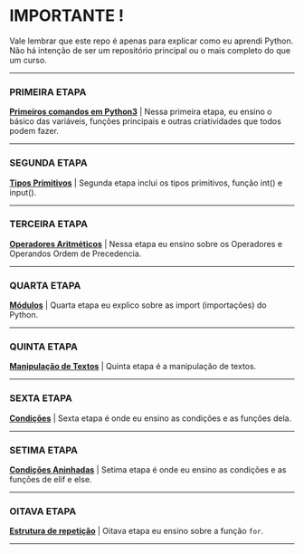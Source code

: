 # IMPORTANTE ! 
Vale lembrar que este repo é apenas para explicar como eu aprendi Python. Não há intenção de ser um repositório principal ou o mais completo do que um curso.
<hr>

### PRIMEIRA ETAPA
**[Primeiros comandos em Python3](./1-%20Primeiros%20comandos%20em%20Python3.md)**
| Nessa primeira etapa, eu ensino o básico das variáveis, funções principais e outras criatividades que todos podem fazer.
<hr>

### SEGUNDA ETAPA
**[Tipos Primitivos](./2-%20Tipos%20Primitivos.md)**
| Segunda etapa inclui os tipos primitivos, função int() e input().
<hr>

### TERCEIRA ETAPA
**[Operadores Aritméticos](./3-%20Operadores%20Aritméticos.md)**
| Nessa etapa eu ensino sobre os Operadores e Operandos Ordem de Precedencia.
<hr>

### QUARTA ETAPA
**[Módulos](./4-%20Utilizando%20Módulos.md)**
| Quarta etapa eu explico sobre as import (importações) do Python.
<hr>

### QUINTA ETAPA
**[Manipulação de Textos](./5-%20Manipulando%20Texto.md)**
| Quinta etapa é a manipulação de textos.
<hr>

### SEXTA ETAPA
**[Condições](./6-%20Condições.md)**
| Sexta etapa é onde eu ensino as condições e as funções dela.
<hr>

### SETIMA ETAPA
**[Condições Aninhadas](./7-%20Condições%20Aninhadas.md)**
| Setima etapa é onde eu ensino as condições e as funções de elif e else.
<hr>

### OITAVA ETAPA
**[Estrutura de repetição](./8-%20Estrutura%20de%20repetição.md)**
| Oitava etapa eu ensino sobre a função `for`.
<hr>